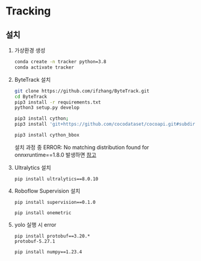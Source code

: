 # Tracking 

## 설치
1. 가상환경 생성
    ```sh
    conda create -n tracker python=3.8
    conda activate tracker
    ```
2. ByteTrack 설치
    ```sh
    git clone https://github.com/ifzhang/ByteTrack.git
    cd ByteTrack
    pip3 install -r requirements.txt 
    python3 setup.py develop

    pip3 install cython; 
    pip3 install 'git+https://github.com/cocodataset/cocoapi.git#subdirectory=PythonAPI'
    
    pip3 install cython_bbox
    ```
    설치 과정 중 ERROR: No matching distribution found for onnxruntime==1.8.0 발생하면 [참고](https://stackoverflow.com/questions/72127093/i-am-unable-to-install-onnxruntime-with-pip3-please-resolve-it)

3. Ultralytics 설치
    ```
    pip install ultralytics==8.0.10
    ```

4. Roboflow Supervision 설치
    ```
    pip install supervision==0.1.0
    ```
    ```
    pip install onemetric
    ```

5. yolo 실행 시 error
    ```
    pip install protobuf==3.20.*
    protobuf-5.27.1

    pip install numpy==1.23.4
    ```